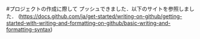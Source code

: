 #プロジェクトの作成に際して
プッシュできました．以下のサイトを参照しました．
(https://docs.github.com/ja/get-started/writing-on-github/getting-started-with-writing-and-formatting-on-github/basic-writing-and-formatting-syntax)
